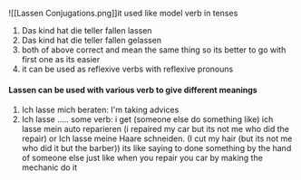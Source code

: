 ![[Lassen Conjugations.png]]it used like model verb in tenses

1. Das kind hat die teller fallen lassen 
2. Das kind hat die teller fallen gelassen 
3. both of above correct and mean the same thing so its better to go with first one as its easier
4. it can be used as reflexive verbs with reflexive pronouns 

#### Lassen can be used with various verb to give different meanings 

1. Ich lasse mich beraten: I'm taking advices
2. Ich lasse ..... some verb: i get  (someone else do something like) ich lasse mein auto reparieren (i repaired my car but its not me who did the repair) or Ich lasse meine Haare schneiden. (I cut my  hair (but its not me who did it but the barber)) its like saying to done something by the hand of someone else just like when you repair you car by making the mechanic do it